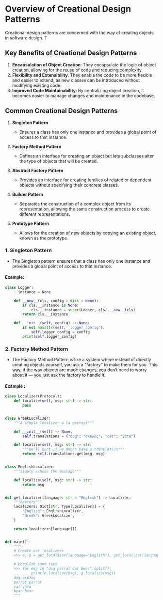# Overview of Creational Design Patterns

Creational design patterns are concerned with the way of creating objects in software design. T

## Key Benefits of Creational Design Patterns

1. **Encapsulation of Object Creation**: They encapsulate the logic of object creation, allowing for the reuse of code and reducing complexity.
2. **Flexibility and Extensibility**: They enable the code to be more flexible and easier to extend, as new classes can be introduced without modifying existing code.
3. **Improved Code Maintainability**: By centralizing object creation, it becomes easier to manage changes and maintenance in the codebase.



## Common Creational Design Patterns
1. **Singleton Pattern**
   - Ensures a class has only one instance and provides a global point of access to that instance.

2. **Factory Method Pattern**
   - Defines an interface for creating an object but lets subclasses alter the type of objects that will be created.

3. **Abstract Factory Pattern**
   - Provides an interface for creating families of related or dependent objects without specifying their concrete classes.

4. **Builder Pattern**
   - Separates the construction of a complex object from its representation, allowing the same construction process to create different representations.

5. **Prototype Pattern**
   - Allows for the creation of new objects by copying an existing object, known as the prototype.


### 1. Singleton Pattern
- The Singleton pattern ensures that a class has only one instance and provides a global point of access to that instance.

####  Example:
```python
class Logger:
    __instance = None 

    def __new__(cls, config : dict = None):
        if cls.__instance is None:
            cls.__instance = super(Logger, cls).__new__(cls)
        return cls.__instance

    def __init__(self, config) -> None:
        if not hasattr(self, 'logger_config'):
            self.logger_config = config
        print(self.logger_config)
```

### 2.  Factory Method Pattern 
- The Factory Method Pattern is like a system where instead of directly creating objects yourself, you ask a "factory" to make them for you. This way, if the way objects are made changes, you don’t need to worry about it — you just ask the factory to handle it.

#### Example : 
```python
class Localizer(Protocol):
    def localize(self, msg: str) -> str:
        pass


class GreekLocalizer:
    """A simple localizer a la gettext"""

    def __init__(self) -> None:
        self.translations = {"dog": "σκύλος", "cat": "γάτα"}

    def localize(self, msg: str) -> str:
        """We'll punt if we don't have a translation"""
        return self.translations.get(msg, msg)


class EnglishLocalizer:
    """Simply echoes the message"""

    def localize(self, msg: str) -> str:
        return msg


def get_localizer(language: str = "English") -> Localizer:
    """Factory"""
    localizers: Dict[str, Type[Localizer]] = {
        "English": EnglishLocalizer,
        "Greek": GreekLocalizer,
    }

    return localizers[language]()


def main():
    """
    # Create our localizers
    >>> e, g = get_localizer(language="English"), get_localizer(language="Greek")

    # Localize some text
    >>> for msg in "dog parrot cat bear".split():
    ...     print(e.localize(msg), g.localize(msg))
    dog σκύλος
    parrot parrot
    cat γάτα
    bear bear
    """
```
